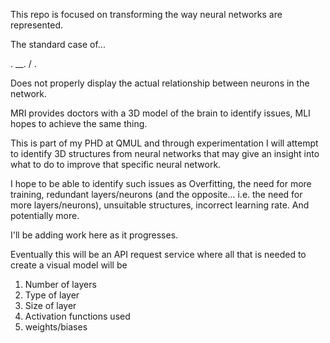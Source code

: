 This repo is focused on transforming the way neural networks are represented.

The standard case of...

.
 \__.
 /
.

Does not properly display the actual relationship between neurons in the network.

MRI provides doctors with a 3D model of the brain to identify issues, MLI hopes to achieve the same thing.

This is part of my PHD at QMUL and through experimentation I will attempt to identify 3D structures from neural networks that may give an 
insight into what to do to improve that specific neural network.

I hope to be able to identify such issues as Overfitting, the need for more training, redundant layers/neurons (and the opposite... i.e. the
need for more layers/neurons), unsuitable structures, incorrect learning rate. And potentially more.

I'll be adding work here as it progresses.

Eventually this will be an API request service where all that is needed to create a visual model will be

1. Number of layers
2. Type of layer
3. Size of layer
4. Activation functions used
5. weights/biases
